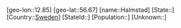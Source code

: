 ﻿---
location: [56.67,12.85]
type: City
tags:
- geo/City


SpocWebEntityId: 30733
isDeleted: false
confidential: public

---
[geo-lon::12.85]
[geo-lat::56.67]
[name::Halmstad]
[State::]
[Country::[Sweden](geo/Continent/Europe/Sweden.md)]
[StateId::]
[Population::]
[Unknown::]

